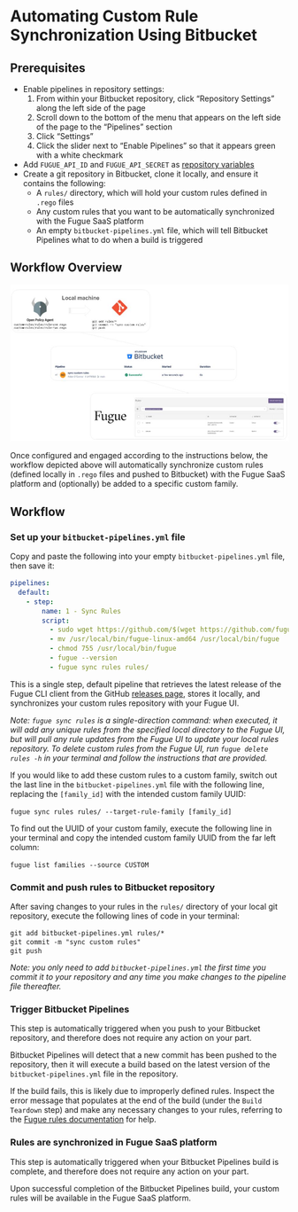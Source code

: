 # Automating Custom Rule Synchronization Using Bitbucket

## Prerequisites
- Enable pipelines in repository settings:   
   1. From within your Bitbucket repository, click “Repository Settings” along the left side of the page   
   2. Scroll down to the bottom of the menu that appears on the left side of the page to the “Pipelines” section   
   3. Click “Settings”   
   4. Click the slider next to “Enable Pipelines” so that it appears green with a white checkmark   
- Add `FUGUE_API_ID` and `FUGUE_API_SECRET` as [repository variables](https://docs.fugue.co/api.html#getting-started-create-client-id-and-secret)
- Create a git repository in Bitbucket, clone it locally, and ensure it contains the following:
    - A `rules/` directory, which will hold your custom rules defined in `.rego` files
    - Any custom rules that you want to be automatically synchronized with the Fugue SaaS platform
    - An empty `bitbucket-pipelines.yml` file, which will tell Bitbucket Pipelines what to do when a build is triggered

## Workflow Overview
![workflow](/img/workflow.jpg "workflow overview")

Once configured and engaged according to the instructions below, the workflow depicted above will automatically synchronize custom rules (defined locally in `.rego` files and pushed to Bitbucket) with the Fugue SaaS platform and (optionally) be added to a specific custom family.

## Workflow
### Set up your `bitbucket-pipelines.yml` file
Copy and paste the following into your empty `bitbucket-pipelines.yml` file, then save it:

```yaml
pipelines:
  default:
    - step:
        name: 1 - Sync Rules
        script:
          - sudo wget https://github.com/$(wget https://github.com/fugue/fugue-client/releases/latest -O - | egrep '/.*/.*/.*fugue-linux-amd64' -o) -P /usr/local/bin/
          - mv /usr/local/bin/fugue-linux-amd64 /usr/local/bin/fugue
          - chmod 755 /usr/local/bin/fugue
          - fugue --version
          - fugue sync rules rules/
```

This is a single step, default pipeline that retrieves the latest release of the Fugue CLI client from the GitHub [releases page](https://github.com/fugue/fugue-client/releases), stores it locally, and synchronizes your custom rules repository with your Fugue UI.

*Note: `fugue sync rules` is a single-direction command: when executed, it will add any unique rules from the specified local directory to the Fugue UI, but will pull any rule updates from the Fugue UI to update your local rules repository. To delete custom rules from the Fugue UI, run `fugue delete rules -h` in your terminal and follow the instructions that are provided.*

If you would like to add these custom rules to a custom family, switch out the last line in the `bitbucket-pipelines.yml` file with the following line, replacing the `[family_id]` with the intended custom family UUID:

`fugue sync rules rules/ --target-rule-family [family_id]`

To find out the UUID of your custom family, execute the following line in your terminal and copy the intended custom family UUID from the far left column:

`fugue list families --source CUSTOM`

### Commit and push rules to Bitbucket repository

After saving changes to your rules in the `rules/` directory of your local git repository, execute the following lines of code in your terminal:

```
git add bitbucket-pipelines.yml rules/*
git commit -m "sync custom rules"
git push
```
*Note: you only need to add `bitbucket-pipelines.yml` the first time you commit it to your repository and any time you make changes to the pipeline file thereafter.*

### Trigger Bitbucket Pipelines

This step is automatically triggered when you push to your Bitbucket repository, and therefore does not require any action on your part.

Bitbucket Pipelines will detect that a new commit has been pushed to the repository, then it will execute a build based on the latest version of the `bitbucket-pipelines.yml` file in the repository.

If the build fails, this is likely due to improperly defined rules. Inspect the error message that populates at the end of the build (under the `Build Teardown` step) and make any necessary changes to your rules, referring to the [Fugue rules documentation](https://docs.fugue.co/rules-landing.html#rules) for help.

### Rules are synchronized in Fugue SaaS platform

This step is automatically triggered when your Bitbucket Pipelines build is complete, and therefore does not require any action on your part.

Upon successful completion of the Bitbucket Pipelines build, your custom rules will be available in the Fugue SaaS platform.

